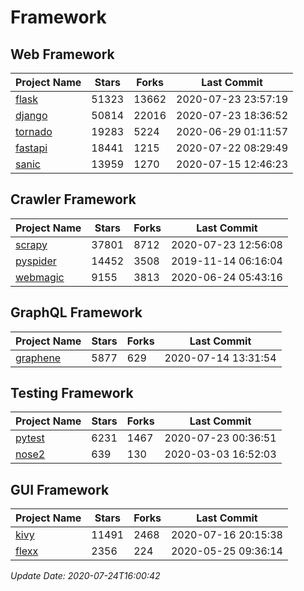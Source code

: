 # Framework

## Web Framework

| Project Name | Stars | Forks | Last Commit |
| ------------ | ----- | ----- | ----------- |
| [flask](https://github.com/pallets/flask) | 51323 | 13662 | 2020-07-23 23:57:19 |
| [django](https://github.com/django/django) | 50814 | 22016 | 2020-07-23 18:36:52 |
| [tornado](https://github.com/tornadoweb/tornado) | 19283 | 5224 | 2020-06-29 01:11:57 |
| [fastapi](https://github.com/tiangolo/fastapi) | 18441 | 1215 | 2020-07-22 08:29:49 |
| [sanic](https://github.com/huge-success/sanic) | 13959 | 1270 | 2020-07-15 12:46:23 |

## Crawler Framework

| Project Name | Stars | Forks | Last Commit |
| ------------ | ----- | ----- | ----------- |
| [scrapy](https://github.com/scrapy/scrapy) | 37801 | 8712 | 2020-07-23 12:56:08 |
| [pyspider](https://github.com/binux/pyspider) | 14452 | 3508 | 2019-11-14 06:16:04 |
| [webmagic](https://github.com/code4craft/webmagic) | 9155 | 3813 | 2020-06-24 05:43:16 |

## GraphQL Framework

| Project Name | Stars | Forks | Last Commit |
| ------------ | ----- | ----- | ----------- |
| [graphene](https://github.com/graphql-python/graphene) | 5877 | 629 | 2020-07-14 13:31:54 |

## Testing Framework

| Project Name | Stars | Forks | Last Commit |
| ------------ | ----- | ----- | ----------- |
| [pytest](https://github.com/pytest-dev/pytest) | 6231 | 1467 | 2020-07-23 00:36:51 |
| [nose2](https://github.com/nose-devs/nose2) | 639 | 130 | 2020-03-03 16:52:03 |

## GUI Framework

| Project Name | Stars | Forks | Last Commit |
| ------------ | ----- | ----- | ----------- |
| [kivy](https://github.com/kivy/kivy) | 11491 | 2468 | 2020-07-16 20:15:38 |
| [flexx](https://github.com/flexxui/flexx) | 2356 | 224 | 2020-05-25 09:36:14 |

*Update Date: 2020-07-24T16:00:42*